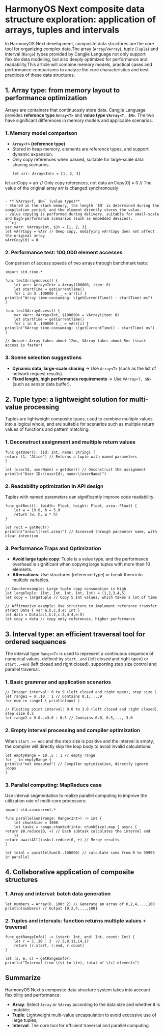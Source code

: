 
# HarmonyOS Next composite data structure exploration: application of arrays, tuples and intervals

In HarmonyOS Next development, composite data structures are the core tool for organizing complex data.The array (`Array`/`VArray`), tuple (`Tuple`) and interval (`Range`) types provided by Cangjie Language not only support flexible data modeling, but also deeply optimized for performance and readability.This article will combine memory models, practical cases and performance comparisons to analyze the core characteristics and best practices of these data structures.


## 1. Array type: from memory layout to performance optimization
Arrays are containers that continuously store data. Cangjie Language provides **reference type `Array<T>`** and **value type `VArray<T, $N>`**. The two have significant differences in memory models and applicable scenarios.

### 1. Memory model comparison
- **`Array<T>` (reference type)**
- Stored in heap memory, elements are reference types, and support dynamic expansion.
- Only copy references when passed, suitable for large-scale data sharing scenarios.
  ```cj
  let arr: Array<Int> = [1, 2, 3]
let arrCopy = arr // Only copy references, not data
arrCopy[0] = 0 // The value of the original array arr is changed synchronously
  ```  

- **`VArray<T, $N>` (value type)**
- Stored in the stack memory, the length `$N` is determined during the compilation period, and the element directly stores the value.
- Value copying is performed during delivery, suitable for small-scale and high-performance scenarios (such as embedded devices).
  ```cj
  var vArr: VArray<Int, $3> = [1, 2, 3]
let vArrCopy = vArr // Deep copy, modifying vArrCopy does not affect the original array
  vArrCopy[0] = 0
  ```  

### 2. Performance test: 100,000 element accesses
Comparison of access speeds of two arrays through benchmark tests:
```cj
import std.time.*

func testArrayAccess() {
    let arr: Array<Int> = Array(100000, item: 0)
    let startTime = getCurrentTime()
    for i in 0..100000 { _ = arr[i] }
println("Array time-consuming: \(getCurrentTime() - startTime) ms")
}

func testVArrayAccess() {
    var vArr: VArray<Int, $100000> = VArray(item: 0)
    let startTime = getCurrentTime()
    for i in 0..100000 { _ = vArr[i] }
println("VArray time-consuming: \(getCurrentTime() - startTime) ms")
}

// Output: Array takes about 12ms, VArray takes about 5ms (stack access is faster)
```  

### 3. Scene selection suggestions
- **Dynamic data, large-scale sharing** → Use `Array<T>` (such as the list of network request results).
- **Fixed length, high performance requirements** → Use `VArray<T, $N>` (such as sensor data buffer).


## 2. Tuple type: a lightweight solution for multi-value processing
Tuples are lightweight composite types, used to combine multiple values ​​into a logical whole, and are suitable for scenarios such as multiple return values ​​of functions and pattern matching.

### 1. Deconstruct assignment and multiple return values
```cj
func getUser(): (id: Int, name: String) {
return (1, "Alice") // Returns a tuple with named parameters
}

let (userId, userName) = getUser() // Deconstruct the assignment
println("User ID:\(userId), name:\(userName)")
```  

### 2. Readability optimization in API design
Tuples with named parameters can significantly improve code readability:
```cj
func getRect(): (width: Float, height: Float, area: Float) {
    let w = 10.0, h = 5.0
    return (w, h, w * h)
}

let rect = getRect()
println("area:\(rect.area)") // Accessed through parameter name, with clear intention
```  

### 3. Performance Traps and Optimization
- **Avoid large tuple copy**: Tuple is a value type, and the performance overhead is significant when copying large tuples with more than 10 elements.
- **Alternatives**: Use structures (reference type) or break them into multiple variables.
```cj
// Counterexample: Large tuple copy consumption is high
let largeTuple: (Int, Int, Int, Int, Int) = (1,2,3,4,5)
let copy = largeTuple // Copy 5 Int values, which takes a lot of time

// Affirmative example: Use structure to implement reference transfer
struct Data { var a,b,c,d,e: Int }
let data = Data(a:1,b:2,c:3,d:4,e:5)
let copy = data // copy only references, higher performance
```  


## 3. Interval type: an efficient traversal tool for ordered sequences
The interval type `Range<T>` is used to represent a continuous sequence of numerical values, defined by `start..end` (left closed and right open) or `start..=end` (left closed and right closed), supporting step size control and parallel traversal.

### 1. Basic grammar and application scenarios
```cj
// Integer interval: 0 to 9 (left closed and right open), step size 1
let range1 = 0..10 : 1 // Contains 0,1,...,9
for num in range1 { println(num) }

// Floating point interval: 0.0 to 3.0 (left closed and right closed), step size 0.5
let range2 = 0.0..=3.0 : 0.5 // Contains 0.0, 0.5,..., 3.0
```  

### 2. Empty interval processing and compiler optimization
When `start >= end` and the step size is positive and the interval is empty, the compiler will directly skip the loop body to avoid invalid calculations:
```cj
let emptyRange = 10..5 : 1 // empty range
for _ in emptyRange { 
println("not executed") // Compiler optimization, directly ignore loops
}
```  

### 3. Parallel computing: MapReduce case
Use interval segmentation to realize parallel computing to improve the utilization rate of multi-core processors:
```cj
import std.concurrent.*

func parallelSum(range: Range<Int>) -> Int {
    let chunkSize = 1000
    let tasks = range.chunked(into: chunkSize).map { async {
return $0.reduce(0, +) // Each subtask calculates the interval and
    }}
return awaitAll(tasks).reduce(0, +) // Merge results
}

let total = parallelSum(0..100000) // calculate sums from 0 to 99999 in parallel
```  


## 4. Collaborative application of composite structures
### 1. Array and interval: batch data generation
```cj
let numbers = Array(0..100: 2) // Generate an array of 0,2,4,...,100
println(numbers) // Output [0,2,4,...,100]
```  

### 2. Tuples and intervals: function returns multiple values ​​+ traversal
```cj
func getRangeInfo() -> (start: Int, end: Int, count: Int) {
    let r = 5..20 : 3  // 5,8,11,14,17
    return (r.start, r.end, r.count)
}

let (s, e, c) = getRangeInfo()
println("Interval from \(s) to \(e), total of \(c) elements")
```  


## Summarize
HarmonyOS Next's composite data structure system takes into account flexibility and performance:
- **Array**: Select `Array` or `VArray` according to the data size and whether it is mutable;
- **Tuple**: Lightweight multi-value encapsulation to avoid excessive use of large tuples;
- **Interval**: The core tool for efficient traversal and parallel computing.
